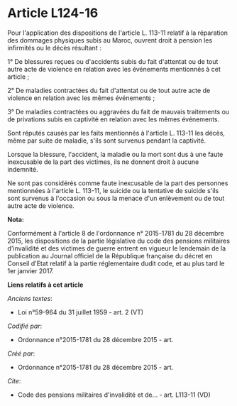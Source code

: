 # Article L124-16

Pour l'application des dispositions de l'article L. 113-11 relatif à la réparation des dommages physiques subis au Maroc,
ouvrent droit à pension les infirmités ou le décès résultant :

1° De blessures reçues ou d'accidents subis du fait d'attentat ou de tout autre acte de violence en relation avec les
événements mentionnés à cet article ;

2° De maladies contractées du fait d'attentat ou de tout autre acte de violence en relation avec les mêmes événements ;

3° De maladies contractées ou aggravées du fait de mauvais traitements ou de privations subis en captivité en relation avec
les mêmes événements.

Sont réputés causés par les faits mentionnés à l'article L. 113-11 les décès, même par suite de maladie, s'ils sont survenus
pendant la captivité.

Lorsque la blessure, l'accident, la maladie ou la mort sont dus à une faute inexcusable de la part des victimes, ils ne
donnent droit à aucune indemnité.

Ne sont pas considérés comme faute inexcusable de la part des personnes mentionnées à l'article L. 113-11, le suicide ou la
tentative de suicide s'ils sont survenus à l'occasion ou sous la menace d'un enlèvement ou de tout autre acte de violence.

**Nota:**

Conformément à l'article 8 de l'ordonnance n° 2015-1781 du 28 décembre 2015, les dispositions de la partie législative du
code des pensions militaires d'invalidité et des victimes de guerre entrent en vigueur le lendemain de la publication au
Journal officiel de la République française du décret en Conseil d'Etat relatif à la partie réglementaire dudit code, et au
plus tard le 1er janvier 2017.

**Liens relatifs à cet article**

_Anciens textes_:

  - Loi n°59-964 du 31 juillet 1959 - art. 2 (VT)

_Codifié par_:

  - Ordonnance n°2015-1781 du 28 décembre 2015 - art.

_Créé par_:

  - Ordonnance n°2015-1781 du 28 décembre 2015 - art.

_Cite_:

  - Code des pensions militaires d'invalidité et de... - art. L113-11 (VD)
